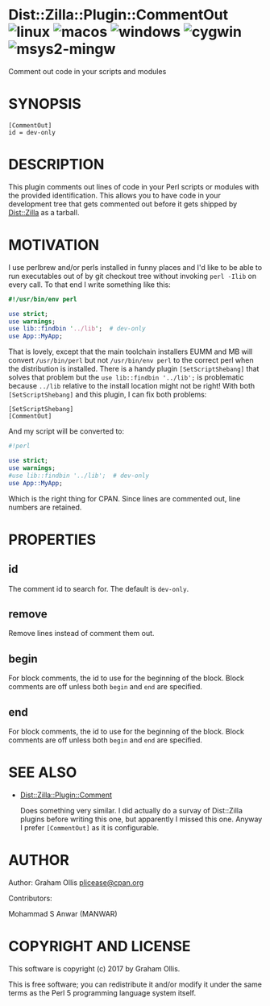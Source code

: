 # Dist::Zilla::Plugin::CommentOut ![linux](https://github.com/uperl/Dist-Zilla-Plugin-CommentOut/workflows/linux/badge.svg) ![macos](https://github.com/uperl/Dist-Zilla-Plugin-CommentOut/workflows/macos/badge.svg) ![windows](https://github.com/uperl/Dist-Zilla-Plugin-CommentOut/workflows/windows/badge.svg) ![cygwin](https://github.com/uperl/Dist-Zilla-Plugin-CommentOut/workflows/cygwin/badge.svg) ![msys2-mingw](https://github.com/uperl/Dist-Zilla-Plugin-CommentOut/workflows/msys2-mingw/badge.svg)

Comment out code in your scripts and modules

# SYNOPSIS

```
[CommentOut]
id = dev-only
```

# DESCRIPTION

This plugin comments out lines of code in your Perl scripts or modules with
the provided identification.  This allows you to have code in your development
tree that gets commented out before it gets shipped by [Dist::Zilla](https://metacpan.org/pod/Dist::Zilla) as a
tarball.

# MOTIVATION

I use perlbrew and/or perls installed in funny places and I'd like to be able to run
executables out of by git checkout tree without invoking `perl -Ilib` on
every call.  To that end I write something like this:

```perl
#!/usr/bin/env perl

use strict;
use warnings;
use lib::findbin '../lib';  # dev-only
use App::MyApp;
```

That is lovely, except that the main toolchain installers EUMM and MB will
convert `/usr/bin/perl` but not `/usr/bin/env perl` to the correct perl
when the distribution is installed.  There
is a handy plugin `[SetScriptShebang]` that solves that problem but the 
`use lib::findbin '../lib';` is problematic because `../lib` relative to
the install location might not be right!  With both `[SetScriptShebang]`
and this plugin, I can fix both problems:

```
[SetScriptShebang]
[CommentOut]
```

And my script will be converted to:

```perl
#!perl

use strict;
use warnings;
#use lib::findbin '../lib';  # dev-only
use App::MyApp;
```

Which is the right thing for CPAN.  Since lines are commented out, line numbers
are retained.

# PROPERTIES

## id

The comment id to search for.  The default is `dev-only`.

## remove

Remove lines instead of comment them out.

## begin

For block comments, the id to use for the beginning of the block.
Block comments are off unless both `begin` and `end` are specified.

## end

For block comments, the id to use for the beginning of the block.
Block comments are off unless both `begin` and `end` are specified.

# SEE ALSO

- [Dist::Zilla::Plugin::Comment](https://metacpan.org/pod/Dist::Zilla::Plugin::Comment)

    Does something very similar.  I did actually do a survay of Dist::Zilla
    plugins before writing this one, but apparently I missed this one.  Anyway
    I prefer `[CommentOut]` as it is configurable.

# AUTHOR

Author: Graham Ollis <plicease@cpan.org>

Contributors:

Mohammad S Anwar (MANWAR)

# COPYRIGHT AND LICENSE

This software is copyright (c) 2017 by Graham Ollis.

This is free software; you can redistribute it and/or modify it under
the same terms as the Perl 5 programming language system itself.
